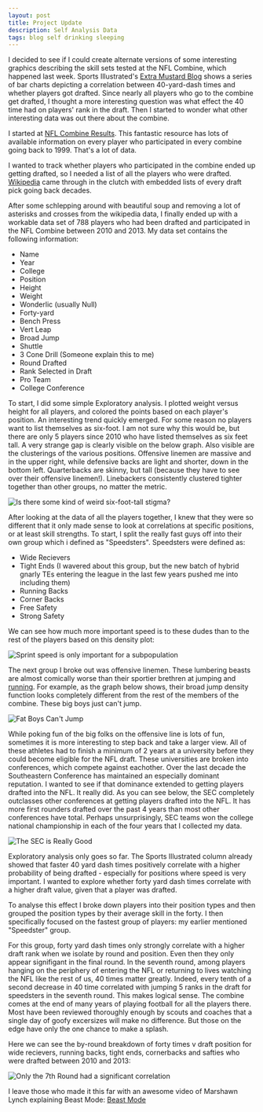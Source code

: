 ```yaml
---
layout: post
title: Project Update
description: Self Analysis Data
tags: blog self drinking sleeping
---
```


I decided to see if I could create alternate versions of some interesting graphics
describing the skill sets tested at the NFL Combine, which happened last week.
Sports Illustrated's [Extra Mustard Blog](http://extramustard.si.com/2014/02/26/nfl-combine-40-yard-dash/)
shows a series of bar charts depicting a correlation between 40-yard-dash times and whether
players got drafted. Since nearly all players who go to the combine get drafted,
I thought a more interesting question was what effect the 40 time had on players' rank in
the draft. Then I started to wonder what other interesting data was out there about the
combine.

I started at [NFL Combine Results](http://nflcombineresults.com/). This fantastic resource
has lots of available information on every player who participated in every combine going back
to 1999. That's a lot of data.

I wanted to track whether players who participated in the combine ended up getting drafted, so
I needed a list of all the players who were drafted. [Wikipedia](http://en.wikipedia.org/wiki/2013_NFL_Draft)
came through in the clutch with embedded lists of every draft pick going back decades.

After some schlepping around with beautiful soup and removing a lot of asterisks and crosses
from the wikipedia data, I finally ended up with a workable data set of 788 players who had been drafted
and participated in the NFL Combine between 2010 and 2013.
My data set contains the following information:

* Name
* Year
* College
* Position
* Height
* Weight
* Wonderlic (usually Null)
* Forty-yard
* Bench Press
* Vert Leap
* Broad Jump
* Shuttle
* 3 Cone Drill (Someone explain this to me)
* Round Drafted
* Rank Selected in Draft
* Pro Team
* College Conference

To start, I did some simple Exploratory analysis. I plotted weight versus height
for all players, and colored the points based on each player's position.
An interesting trend quickly emerged. For some reason no players want to list themselves
as six-foot. I am not sure why this would be, but there are only 5 players since 2010 who
have listed themselves as six feet tall. A very strange gap is clearly visible on the below graph.
Also visible are the clusterings of the various positions. Offensive linemen are massive and in the upper
right, while defensive backs are light and shorter, down in the bottom left. Quarterbacks are skinny,
but tall (because they have to see over their offensive linemen!). Linebackers consistently clustered
tighter together than other groups, no matter the metric.

![Is there some kind of weird six-foot-tall stigma?](http://i.imgur.com/98FxPBh.png)

After looking at the data of all the players together, I knew that they were so different that it only
made sense to look at correlations at specific positions, or at least skill strengths. To start, I split
the really fast guys off into their own group which i defined as "Speedsters".
Speedsters were defined as:

* Wide Recievers
* Tight Ends (I wavered about this group, but the new batch of hybrid gnarly TEs entering the league in the last few years pushed me into including them)
* Running Backs
* Corner Backs
* Free Safety
* Strong Safety

We can see how much more important speed is to these dudes than to the rest of the players based on this
density plot:

![Sprint speed is only important for a subpopulation](http://i.imgur.com/plTPkhc.png)

The next group I broke out was offensive linemen. These lumbering beasts are almost comically worse than
their sportier brethren at jumping and [running](http://prod.images.chargers.clubs.nflcdn.com/image-web/NFL/CDA/data/deployed/prod/CHARGERS/assets/images/imported/SD/photos/clubimages/2014/02-February/tempOL2014_06Swanson--nfl_mezz_1280_1024.jpg?width=960&height=720).
For example, as the graph below shows, their broad jump density function looks completely different from the rest of
the members of the combine. These big boys just can't jump.

![Fat Boys Can't Jump](http://i.imgur.com/cxJQj81.png)

While poking fun of the big folks on the offensive line is lots of fun, sometimes it is more interesting to
step back and take a larger view. All of these athletes had to finish a minimum of 2 years at a university
before they could become eligible for the NFL draft. These universities are broken into conferences, which
compete against eachother. Over the last decade the Southeastern Conference has maintained
an especially dominant reputation. I wanted to see if that dominance extended to getting players
drafted into the NFL. It really did. As you can see below, the SEC completely outclasses other
conferences at getting players drafted into the NFL. It has more first rounders drafted over the past
4 years than most other conferences have total. Perhaps unsurprisingly, SEC teams won the college
national championship in each of the four years that I collected my data.

![The SEC is Really Good](http://i.imgur.com/9EuDUgJ.png)

Exploratory analysis only goes so far. The Sports Illustrated column already showed that faster 40 yard dash times positively correlate with a higher probability of being drafted - especially for positions where speed is very important. I wanted to explore whether forty yard dash times correlate with a higher draft value, given that a player was drafted.

To analyse this effect I broke down players into their position types and then grouped the position types by their average skill in the forty. I then specifically focused on the fastest group of players: my earlier mentioned "Speedster" group.

For this group, forty yard dash times only strongly correlate with a higher draft rank when we isolate by round and position. Even then they only appear signifigant in the final round. In the seventh round, among players hanging on the periphery of entering the NFL or returning to lives watching the NFL like the rest of us, 40 times matter greatly.
Indeed, every tenth of a second decrease in 40 time correlated with jumping 5 ranks in the draft for speedsters
in the seventh round. This makes logical sense. The combine comes at the end of many years of playing football for all the players there. Most have been reviewed thoroughly enough by scouts and coaches that a single day of goofy excersizes will make no difference. But those on the edge have only the one chance to make a splash.

Here we can see the by-round breakdown of forty times v draft position for wide recievers, running backs, tight ends, cornerbacks and safties who were drafted between 2010 and 2013:

![Only the 7th Round had a significant correlation](http://i.imgur.com/7JzlUFv.png)

I leave those who made it this far with an awesome video of Marshawn Lynch explaining Beast Mode: [Beast Mode](http://www.nfl.com/videos/nfl-films-presents/09000d5d82217331/NFL-Films-Presents-Beast-mode)
